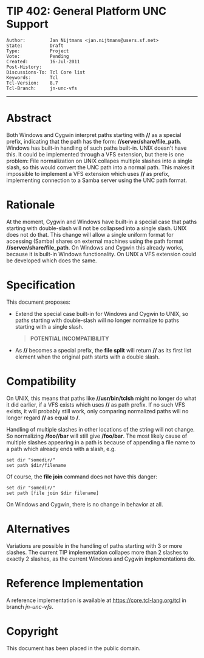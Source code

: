 # TIP 402: General Platform UNC Support
	Author:         Jan Nijtmans <jan.nijtmans@users.sf.net>
	State:          Draft
	Type:           Project
	Vote:           Pending
	Created:        16-Jul-2011
	Post-History:   
	Discussions-To: Tcl Core list
	Keywords:       Tcl
	Tcl-Version:    8.7
	Tcl-Branch:     jn-unc-vfs
-----

# Abstract

Both Windows and Cygwin interpret paths starting with **//** as a special
prefix, indicating that the path has the form: **//server/share/file\_path**.
Windows has built-in handling of such paths built-in. UNIX doesn't have this.
It could be implemented through a VFS extension, but there is one problem:
File normalization on UNIX collapes multiple slashes into a single slash, so
this would convert the UNC path into a normal path. This makes it impossible
to implement a VFS extension which uses **//** as prefix, implementing
connection to a Samba server using the UNC path format.

# Rationale

At the moment, Cygwin and Windows have built-in a special case that paths
starting with double-slash will not be collapsed into a single slash. UNIX
does not do that. This change will allow a single uniform format for accessing
\(Samba\) shares on external machines using the path format
**//server/share/file\_path**. On Windows and Cygwin this already works,
because it is built-in Windows functionality.  On UNIX a VFS extension could
be developed which does the same.

# Specification

This document proposes:

 * Extend the special case built-in for Windows and Cygwin to UNIX, so paths
   starting with double-slash will no longer normalize to paths starting with
   a single slash.

	 > **POTENTIAL INCOMPATIBILITY**

 * As **//** becomes a special prefix, the **file split** will return
   **//** as its first list element when the original path starts with a
   double slash.

# Compatibility

On UNIX, this means that paths like **//usr/bin/tclsh** might no longer do
what it did earlier, if a VFS exists which uses **//** as path prefix. If no
such VFS exists, it will probably still work, only comparing normalized paths
will no longer regard **//<foo>** as equal to **/<foo>**.

Handling of multiple slashes in other locations of the string will not
change. So normalizing **/foo//bar** will still give **/foo/bar**.  The
most likely cause of multiple slashes appearing in a path is because of
appending a file name to a path which already ends with a slash, e.g.

	set dir "somedir/"
	set path $dir/filename

Of course, the **file join** command does not have this danger:

	set dir "somedir/"
	set path [file join $dir filename]

On Windows and Cygwin, there is no change in behavior at all.

# Alternatives

Variations are possible in the handling of paths starting with 3 or more
slashes. The current TIP implementation collapes more than 2 slashes to
exactly 2 slashes, as the current Windows and Cygwin implementations do.

# Reference Implementation

A reference implementation is available at <https://core.tcl-lang.org/tcl> in branch
_jn-unc-vfs_.

# Copyright

This document has been placed in the public domain.

